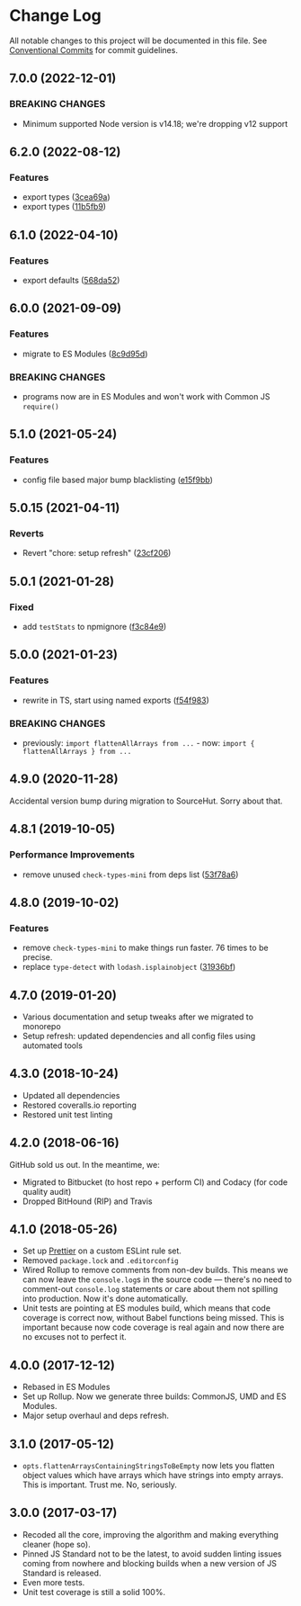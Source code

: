 # Change Log

All notable changes to this project will be documented in this file.
See [Conventional Commits](https://conventionalcommits.org) for commit guidelines.

## 7.0.0 (2022-12-01)

### BREAKING CHANGES

- Minimum supported Node version is v14.18; we're dropping v12 support

## 6.2.0 (2022-08-12)

### Features

- export types ([3cea69a](https://github.com/codsen/codsen/commit/3cea69a1220ccd807aaea9ef8deac0b5c7858df6))
- export types ([11b5fb9](https://github.com/codsen/codsen/commit/11b5fb936ce20e0a77c3a09806773e1cd7695c50))

## 6.1.0 (2022-04-10)

### Features

- export defaults ([568da52](https://github.com/codsen/codsen/commit/568da524193b86dda2a197cd42e0c6e49ba405be))

## 6.0.0 (2021-09-09)

### Features

- migrate to ES Modules ([8c9d95d](https://github.com/codsen/codsen/commit/8c9d95d5dea0b769c2f070397141918a4893d575))

### BREAKING CHANGES

- programs now are in ES Modules and won't work with Common JS `require()`

## 5.1.0 (2021-05-24)

### Features

- config file based major bump blacklisting ([e15f9bb](https://github.com/codsen/codsen/commit/e15f9bba1c4fd5f847ac28b3f38fa6ee633f5dca))

## 5.0.15 (2021-04-11)

### Reverts

- Revert "chore: setup refresh" ([23cf206](https://github.com/codsen/codsen/commit/23cf206970a087ff0fa04e61f94d919f59ab3881))

## 5.0.1 (2021-01-28)

### Fixed

- add `testStats` to npmignore ([f3c84e9](https://github.com/codsen/codsen/commit/f3c84e95afc5514214312f913692d85b2e12eb29))

## 5.0.0 (2021-01-23)

### Features

- rewrite in TS, start using named exports ([f54f983](https://github.com/codsen/codsen/commit/f54f9837576d30d21610ff4c073407b2215b7bad))

### BREAKING CHANGES

- previously: `import flattenAllArrays from ...` - now: `import { flattenAllArrays } from ...`

## 4.9.0 (2020-11-28)

Accidental version bump during migration to SourceHut. Sorry about that.

## 4.8.1 (2019-10-05)

### Performance Improvements

- remove unused `check-types-mini` from deps list ([53f78a6](https://gitlab.com/codsen/codsen/commit/53f78a6))

## 4.8.0 (2019-10-02)

### Features

- remove `check-types-mini` to make things run faster. 76 times to be precise.
- replace `type-detect` with `lodash.isplainobject` ([31936bf](https://gitlab.com/codsen/codsen/commit/31936bf))

## 4.7.0 (2019-01-20)

- Various documentation and setup tweaks after we migrated to monorepo
- Setup refresh: updated dependencies and all config files using automated tools

## 4.3.0 (2018-10-24)

- Updated all dependencies
- Restored coveralls.io reporting
- Restored unit test linting

## 4.2.0 (2018-06-16)

GitHub sold us out. In the meantime, we:

- Migrated to Bitbucket (to host repo + perform CI) and Codacy (for code quality audit)
- Dropped BitHound (RIP) and Travis

## 4.1.0 (2018-05-26)

- Set up [Prettier](https://prettier.io) on a custom ESLint rule set.
- Removed `package.lock` and `.editorconfig`
- Wired Rollup to remove comments from non-dev builds. This means we can now leave the `console.log`s in the source code — there's no need to comment-out `console.log` statements or care about them not spilling into production. Now it's done automatically.
- Unit tests are pointing at ES modules build, which means that code coverage is correct now, without Babel functions being missed. This is important because now code coverage is real again and now there are no excuses not to perfect it.

## 4.0.0 (2017-12-12)

- Rebased in ES Modules
- Set up Rollup. Now we generate three builds: CommonJS, UMD and ES Modules.
- Major setup overhaul and deps refresh.

## 3.1.0 (2017-05-12)

- `opts.flattenArraysContainingStringsToBeEmpty` now lets you flatten object values which have arrays which have strings into empty arrays. This is important. Trust me. No, seriously.

## 3.0.0 (2017-03-17)

- Recoded all the core, improving the algorithm and making everything cleaner (hope so).
- Pinned JS Standard not to be the latest, to avoid sudden linting issues coming from nowhere and blocking builds when a new version of JS Standard is released.
- Even more tests.
- Unit test coverage is still a solid 100%.
